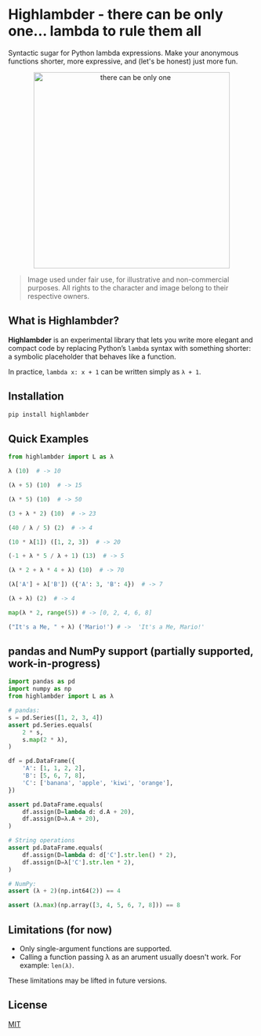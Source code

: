 # Highlambder - there can be only one... lambda to rule them all

Syntactic sugar for Python lambda expressions.
Make your anonymous functions shorter, more expressive, and (let's be honest) just more fun.
<p align="center"><img src="media/highlambder.png" alt="there can be only one" width="400"/></p>

>Image used under fair use, for illustrative and non-commercial purposes. All rights to the character and image belong to their respective owners.

## What is Highlambder?

**Highlambder** is an experimental library that lets you write more elegant and compact code by replacing Python’s `lambda` syntax with something shorter: a symbolic placeholder that behaves like a function.

In practice, `lambda x: x + 1` can be written simply as `λ + 1`.

## Installation

```bash
pip install highlambder
```

## Quick Examples

```python
from highlambder import L as λ

λ (10)  # -> 10

(λ + 5) (10)  # -> 15

(λ * 5) (10)  # -> 50

(3 + λ * 2) (10)  # -> 23

(40 / λ / 5) (2)  # -> 4

(10 * λ[1]) ([1, 2, 3])  # -> 20

(-1 + λ * 5 / λ + 1) (13)  # -> 5

(λ * 2 + λ * 4 + λ) (10)  # -> 70

(λ['A'] + λ['B']) ({'A': 3, 'B': 4})  # -> 7

(λ + λ) (2)  # -> 4

map(λ * 2, range(5)) # -> [0, 2, 4, 6, 8]

("It's a Me, " + λ) ('Mario!') # ->  'It's a Me, Mario!'
```

## pandas and NumPy support (partially supported, work-in-progress)

```python
import pandas as pd
import numpy as np
from highlambder import L as λ

# pandas:
s = pd.Series([1, 2, 3, 4])
assert pd.Series.equals(
    2 * s,
    s.map(2 * λ),
)

df = pd.DataFrame({
    'A': [1, 1, 2, 2],
    'B': [5, 6, 7, 8],
    'C': ['banana', 'apple', 'kiwi', 'orange'],
})

assert pd.DataFrame.equals(
    df.assign(D=lambda d: d.A + 20),
    df.assign(D=λ.A + 20),
)

# String operations
assert pd.DataFrame.equals(
    df.assign(D=lambda d: d['C'].str.len() * 2),
    df.assign(D=λ['C'].str.len * 2),
)

# NumPy:
assert (λ + 2)(np.int64(2)) == 4

assert (λ.max)(np.array([3, 4, 5, 6, 7, 8])) == 8

```

## Limitations (for now)

- Only single-argument functions are supported.
- Calling a function passing λ as an arument usually doesn't work. For example: `len(λ)`.

These limitations may be lifted in future versions.

## License

[MIT](LICENSE)
